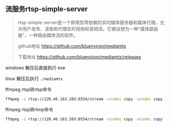 ## 流服务rtsp-simple-server

> rtsp-simple-server是一个即用型零依赖的实时媒体服务器和媒体代理，允许用户发布、读取和代理实时视频和音频流。它被设想为一种“媒体路由器”，一种路由媒体流的软件。
>
> github地址 https://github.com/bluenviron/mediamtx
>
> 下载地址 https://github.com/bluenviron/mediamtx/releases

windows 解压后直接执行 exe

linux 解压后执行 `./mediamtx`



ffmpeg rtsp转rtsp命令

```sh
ffmpeg -i rtsp://120.46.163.203:8554/stream -vcodec copy -acodec copy  -f rtsp rtsp://127.0.0.1:8554/stream
```

ffmpeg rtsp转rtmp命令

```sh
ffmpeg -i rtsp://120.46.163.203:8554/stream -vcodec copy -acodec copy -f flv rtsp://127.0.0.1:8554/stream
```

